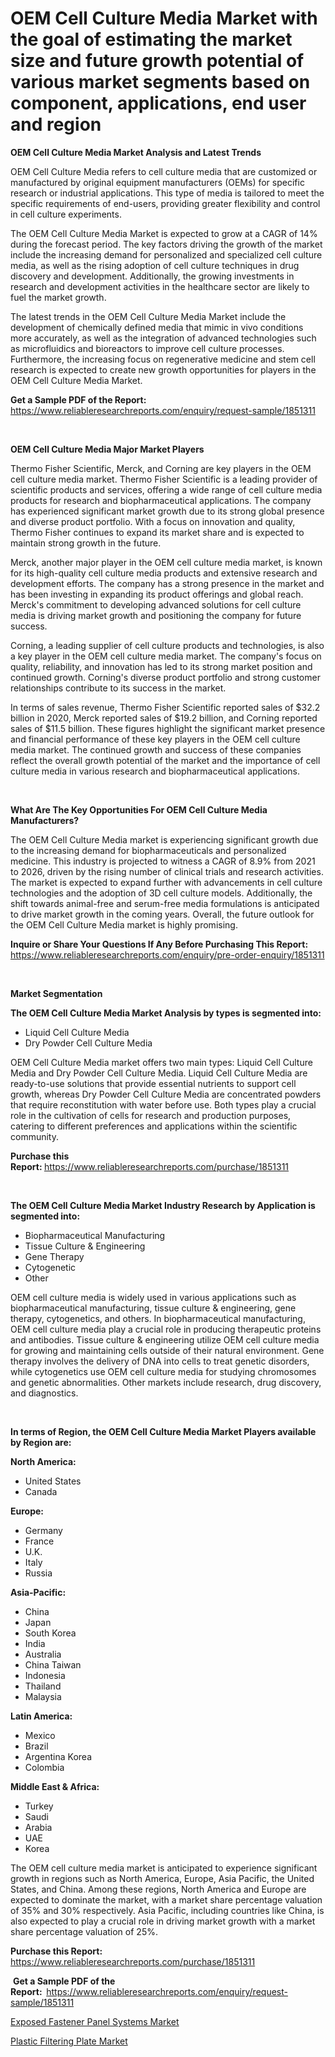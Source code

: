 <p><h1>OEM Cell Culture Media Market with the goal of estimating the market size and future growth potential of various market segments based on component, applications, end user and region</h1></p><p><strong>OEM Cell Culture Media Market Analysis and Latest Trends</strong></p>
<p><p>OEM Cell Culture Media refers to cell culture media that are customized or manufactured by original equipment manufacturers (OEMs) for specific research or industrial applications. This type of media is tailored to meet the specific requirements of end-users, providing greater flexibility and control in cell culture experiments.</p><p>The OEM Cell Culture Media Market is expected to grow at a CAGR of 14% during the forecast period. The key factors driving the growth of the market include the increasing demand for personalized and specialized cell culture media, as well as the rising adoption of cell culture techniques in drug discovery and development. Additionally, the growing investments in research and development activities in the healthcare sector are likely to fuel the market growth.</p><p>The latest trends in the OEM Cell Culture Media Market include the development of chemically defined media that mimic in vivo conditions more accurately, as well as the integration of advanced technologies such as microfluidics and bioreactors to improve cell culture processes. Furthermore, the increasing focus on regenerative medicine and stem cell research is expected to create new growth opportunities for players in the OEM Cell Culture Media Market.</p></p>
<p><strong>Get a Sample PDF of the Report:&nbsp;</strong> <a href="https://www.reliableresearchreports.com/enquiry/request-sample/1851311">https://www.reliableresearchreports.com/enquiry/request-sample/1851311</a></p>
<p>&nbsp;</p>
<p><strong>OEM Cell Culture Media Major Market Players</strong></p>
<p><p>Thermo Fisher Scientific, Merck, and Corning are key players in the OEM cell culture media market. Thermo Fisher Scientific is a leading provider of scientific products and services, offering a wide range of cell culture media products for research and biopharmaceutical applications. The company has experienced significant market growth due to its strong global presence and diverse product portfolio. With a focus on innovation and quality, Thermo Fisher continues to expand its market share and is expected to maintain strong growth in the future.</p><p>Merck, another major player in the OEM cell culture media market, is known for its high-quality cell culture media products and extensive research and development efforts. The company has a strong presence in the market and has been investing in expanding its product offerings and global reach. Merck's commitment to developing advanced solutions for cell culture media is driving market growth and positioning the company for future success.</p><p>Corning, a leading supplier of cell culture products and technologies, is also a key player in the OEM cell culture media market. The company's focus on quality, reliability, and innovation has led to its strong market position and continued growth. Corning's diverse product portfolio and strong customer relationships contribute to its success in the market.</p><p>In terms of sales revenue, Thermo Fisher Scientific reported sales of $32.2 billion in 2020, Merck reported sales of $19.2 billion, and Corning reported sales of $11.5 billion. These figures highlight the significant market presence and financial performance of these key players in the OEM cell culture media market. The continued growth and success of these companies reflect the overall growth potential of the market and the importance of cell culture media in various research and biopharmaceutical applications.</p></p>
<p>&nbsp;</p>
<p><strong>What Are The Key Opportunities For OEM Cell Culture Media Manufacturers?</strong></p>
<p><p>The OEM Cell Culture Media market is experiencing significant growth due to the increasing demand for biopharmaceuticals and personalized medicine. This industry is projected to witness a CAGR of 8.9% from 2021 to 2026, driven by the rising number of clinical trials and research activities. The market is expected to expand further with advancements in cell culture technologies and the adoption of 3D cell culture models. Additionally, the shift towards animal-free and serum-free media formulations is anticipated to drive market growth in the coming years. Overall, the future outlook for the OEM Cell Culture Media market is highly promising.</p></p>
<p><strong>Inquire or Share Your Questions If Any Before Purchasing This Report:</strong> <a href="https://www.reliableresearchreports.com/enquiry/pre-order-enquiry/1851311">https://www.reliableresearchreports.com/enquiry/pre-order-enquiry/1851311</a></p>
<p>&nbsp;</p>
<p><strong>Market Segmentation</strong></p>
<p><strong>The OEM Cell Culture Media Market Analysis by types is segmented into:</strong></p>
<p><ul><li>Liquid Cell Culture Media</li><li>Dry Powder Cell Culture Media</li></ul></p>
<p><p>OEM Cell Culture Media market offers two main types: Liquid Cell Culture Media and Dry Powder Cell Culture Media. Liquid Cell Culture Media are ready-to-use solutions that provide essential nutrients to support cell growth, whereas Dry Powder Cell Culture Media are concentrated powders that require reconstitution with water before use. Both types play a crucial role in the cultivation of cells for research and production purposes, catering to different preferences and applications within the scientific community.</p></p>
<p><strong>Purchase this Report:&nbsp;</strong><a href="https://www.reliableresearchreports.com/purchase/1851311">https://www.reliableresearchreports.com/purchase/1851311</a></p>
<p>&nbsp;</p>
<p><strong>The OEM Cell Culture Media Market Industry Research by Application is segmented into:</strong></p>
<p><ul><li>Biopharmaceutical Manufacturing</li><li>Tissue Culture & Engineering</li><li>Gene Therapy</li><li>Cytogenetic</li><li>Other</li></ul></p>
<p><p>OEM cell culture media is widely used in various applications such as biopharmaceutical manufacturing, tissue culture & engineering, gene therapy, cytogenetics, and others. In biopharmaceutical manufacturing, OEM cell culture media play a crucial role in producing therapeutic proteins and antibodies. Tissue culture & engineering utilize OEM cell culture media for growing and maintaining cells outside of their natural environment. Gene therapy involves the delivery of DNA into cells to treat genetic disorders, while cytogenetics use OEM cell culture media for studying chromosomes and genetic abnormalities. Other markets include research, drug discovery, and diagnostics.</p></p>
<p>&nbsp;</p>
<p><strong>In terms of Region, the OEM Cell Culture Media Market Players available by Region are:</strong></p>
<p>
    <p> <strong> North America: </strong>
        <ul>
            <li>United States</li>
            <li>Canada</li>
        </ul>
        </p> 
    <p> <strong> Europe: </strong>
        <ul>
            <li>Germany</li>
            <li>France</li>
            <li>U.K.</li>
            <li>Italy</li>
            <li>Russia</li>
        </ul>
        </p> 
    <p> <strong> Asia-Pacific: </strong>
        <ul>
            <li>China</li>
            <li>Japan</li>
            <li>South Korea</li>
            <li>India</li>
            <li>Australia</li>
            <li>China Taiwan</li>
            <li>Indonesia</li>
            <li>Thailand</li>
            <li>Malaysia</li>
        </ul>
        </p> 
    <p> <strong> Latin America: </strong>
        <ul>
            <li>Mexico</li>
            <li>Brazil</li>
            <li>Argentina Korea</li>
            <li>Colombia</li>
        </ul>
        </p> 
    <p> <strong> Middle East & Africa: </strong>
        <ul>
            <li>Turkey</li>
            <li>Saudi</li>
            <li>Arabia</li>
            <li>UAE</li>
            <li>Korea</li>
        </ul>
    </p>
    </p>
<p><p>The OEM cell culture media market is anticipated to experience significant growth in regions such as North America, Europe, Asia Pacific, the United States, and China. Among these regions, North America and Europe are expected to dominate the market, with a market share percentage valuation of 35% and 30% respectively. Asia Pacific, including countries like China, is also expected to play a crucial role in driving market growth with a market share percentage valuation of 25%.</p></p>
<p><strong>Purchase this Report: </strong><a href="https://www.reliableresearchreports.com/purchase/1851311">https://www.reliableresearchreports.com/purchase/1851311</a></p>
<p>&nbsp;<strong>Get a Sample PDF of the Report:&nbsp;&nbsp;</strong><a href="https://www.reliableresearchreports.com/enquiry/request-sample/1851311">https://www.reliableresearchreports.com/enquiry/request-sample/1851311</a></p>
<p><strong></strong></p>
<p><p><a href="https://issuu.com/reportprime-2/docs/exposed-fastener-panel-systems-market-size-2030.pp">Exposed Fastener Panel Systems Market</a></p><p><a href="https://issuu.com/reportprime-2/docs/plastic-filtering-plate-market-size-2030.pptx">Plastic Filtering Plate Market</a></p></p>